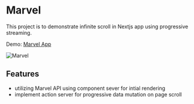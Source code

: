 # Marvel

This project is to demonstrate infinite scroll in Nextjs app using progressive streaming.

Demo: [Marvel App](https://sliding-puzzle-chi.vercel.app/)

![Marvel](https://github.com/HubertTGit/sliding-puzzle/assets/98665493/36e005f1-78a8-4da3-a87a-f9ec9848822d)

## Features

- utilizing Marvel API using component sever for intial rendering
- implement action server for progressive data mutation on page scroll